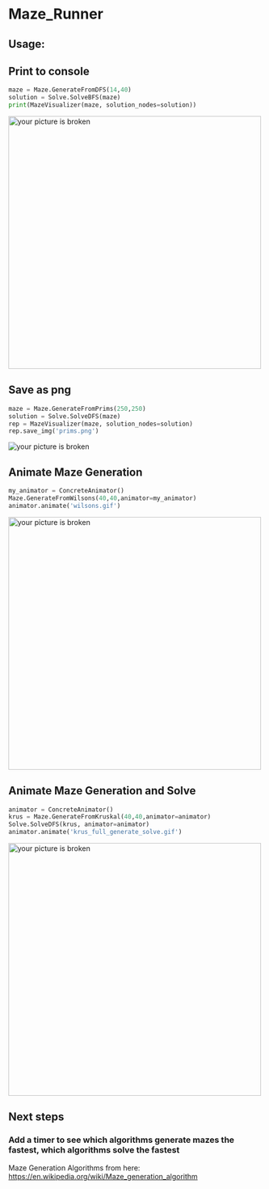 # Maze_Runner

## Usage:

## Print to console
```python
maze = Maze.GenerateFromDFS(14,40)
solution = Solve.SolveBFS(maze)
print(MazeVisualizer(maze, solution_nodes=solution))
```
<img src="https://i.imgur.com/OZN2Iq0.png" alt="your picture is broken" width="500"/>

## Save as png
```python
maze = Maze.GenerateFromPrims(250,250)
solution = Solve.SolveDFS(maze)
rep = MazeVisualizer(maze, solution_nodes=solution)
rep.save_img('prims.png')
```
![your picture is broken](https://i.imgur.com/qGwNfHM.png)

## Animate Maze Generation
```python
my_animator = ConcreteAnimator()
Maze.GenerateFromWilsons(40,40,animator=my_animator)
animator.animate('wilsons.gif')
```
<img src="https://i.imgur.com/OyGeWT4.gif" alt="your picture is broken" width="500"/>

## Animate Maze Generation and Solve
```python
animator = ConcreteAnimator()
krus = Maze.GenerateFromKruskal(40,40,animator=animator)
Solve.SolveDFS(krus, animator=animator)
animator.animate('krus_full_generate_solve.gif')
```
<img src="https://i.imgur.com/gKloc7r.gif" alt="your picture is broken" width="500"/>


## Next steps

### Add a timer to see which algorithms generate mazes the fastest, which algorithms solve the fastest
  
Maze Generation Algorithms from here:  
https://en.wikipedia.org/wiki/Maze_generation_algorithm
